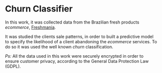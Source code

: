 # Churn Classifier

In this work, it was collected data from the Brazilian fresh products _ecommerce_, [Freshmania](https://freshmania.com.br/).

It was studied the clients sale patterns, in order to built a predictive model to specify the likelihood of a client abandoning the _ecommerce_ services. To do so it was used the well known _churn_ classification.

*Ps:* All the data used in this work were securely encrypted in order to ensure customer privacy, according to the General Data Protection Law (GDPL).
